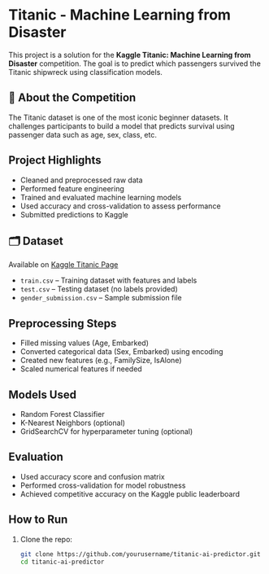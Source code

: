 # Titanic - Machine Learning from Disaster 

This project is a solution for the **Kaggle Titanic: Machine Learning from Disaster** competition. The goal is to predict which passengers survived the Titanic shipwreck using classification models.

## 🧾 About the Competition

The Titanic dataset is one of the most iconic beginner datasets. It challenges participants to build a model that predicts survival using passenger data such as age, sex, class, etc.

##  Project Highlights

- Cleaned and preprocessed raw data
- Performed feature engineering
- Trained and evaluated machine learning models
- Used accuracy and cross-validation to assess performance
- Submitted predictions to Kaggle

## 🗂️ Dataset

Available on [Kaggle Titanic Page](https://www.kaggle.com/competitions/titanic)

- `train.csv` – Training dataset with features and labels  
- `test.csv` – Testing dataset (no labels provided)  
- `gender_submission.csv` – Sample submission file

##  Preprocessing Steps

- Filled missing values (Age, Embarked)
- Converted categorical data (Sex, Embarked) using encoding
- Created new features (e.g., FamilySize, IsAlone)
- Scaled numerical features if needed

##  Models Used

- Random Forest Classifier
- K-Nearest Neighbors (optional)
- GridSearchCV for hyperparameter tuning (optional)

##  Evaluation

- Used accuracy score and confusion matrix
- Performed cross-validation for model robustness
- Achieved competitive accuracy on the Kaggle public leaderboard

##  How to Run

1. Clone the repo:
   ```bash
   git clone https://github.com/yourusername/titanic-ai-predictor.git
   cd titanic-ai-predictor
